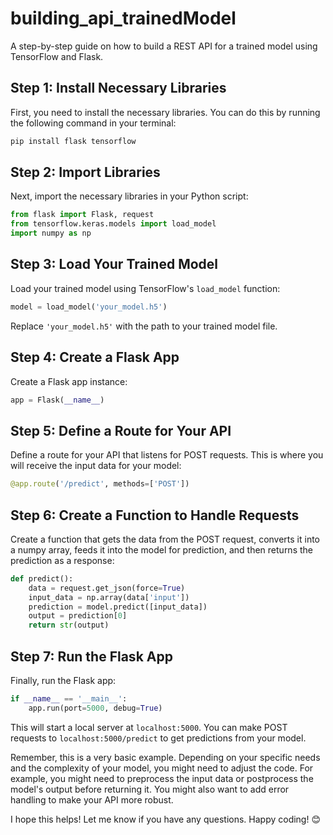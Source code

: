 # building_api_trainedModel
A step-by-step guide on how to build a REST API for a trained model using TensorFlow and Flask.

## Step 1: Install Necessary Libraries
First, you need to install the necessary libraries. You can do this by running the following command in your terminal:

```bash
pip install flask tensorflow
```

## Step 2: Import Libraries
Next, import the necessary libraries in your Python script:

```python
from flask import Flask, request
from tensorflow.keras.models import load_model
import numpy as np
```

## Step 3: Load Your Trained Model
Load your trained model using TensorFlow's `load_model` function:

```python
model = load_model('your_model.h5')
```
Replace `'your_model.h5'` with the path to your trained model file.

## Step 4: Create a Flask App
Create a Flask app instance:

```python
app = Flask(__name__)
```

## Step 5: Define a Route for Your API
Define a route for your API that listens for POST requests. This is where you will receive the input data for your model:

```python
@app.route('/predict', methods=['POST'])
```

## Step 6: Create a Function to Handle Requests
Create a function that gets the data from the POST request, converts it into a numpy array, feeds it into the model for prediction, and then returns the prediction as a response:

```python
def predict():
    data = request.get_json(force=True)
    input_data = np.array(data['input'])
    prediction = model.predict([input_data])
    output = prediction[0]
    return str(output)
```

## Step 7: Run the Flask App
Finally, run the Flask app:

```python
if __name__ == '__main__':
    app.run(port=5000, debug=True)
```

This will start a local server at `localhost:5000`. You can make POST requests to `localhost:5000/predict` to get predictions from your model.

Remember, this is a very basic example. Depending on your specific needs and the complexity of your model, you might need to adjust the code. For example, you might need to preprocess the input data or postprocess the model's output before returning it. You might also want to add error handling to make your API more robust. 

I hope this helps! Let me know if you have any questions. Happy coding! 😊
